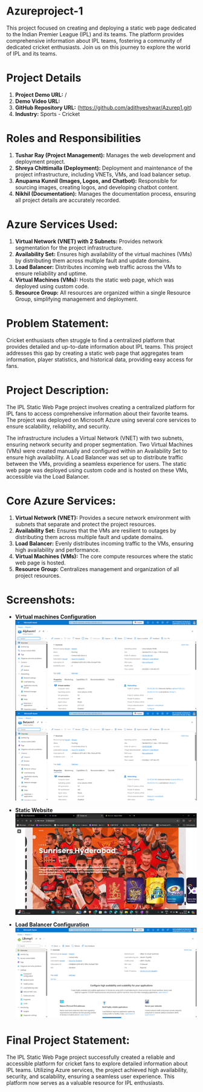 # Azureproject-1
This project focused on creating and deploying a static web page dedicated to the Indian Premier League (IPL) and its teams. The platform provides comprehensive information about IPL teams, fostering a community of dedicated cricket enthusiasts. Join us on this journey to explore the world of IPL and its teams.

# Project Details
1. **Project Demo URL:** /
2. **Demo Video URL:** 
3. **GitHub Repository URL:** (https://github.com/adithyeshwar/Azurep1.git)
4. **Industry:** Sports - Cricket

# Roles and Responsibilities
1. **Tushar Ray (Project Management):** Manages the web development and deployment project.
2. **Shreya Chittimalla (Deployment):** Deployment and maintenance of the project infrastructure, including VNETs, VMs, and load balancer setup.
3. **Anupama Kunnil (Images, Logos, and Chatbot):** Responsible for sourcing images, creating logos, and developing chatbot content.
4. **Nikhil (Documentation):** Manages the documentation process, ensuring all project details are accurately recorded.

# Azure Services Used:
1. **Virtual Network (VNET) with 2 Subnets:** Provides network segmentation for the project infrastructure.
2. **Availability Set:** Ensures high availability of the virtual machines (VMs) by distributing them across multiple fault and update domains.
3. **Load Balancer:** Distributes incoming web traffic across the VMs to ensure reliability and uptime.
4. **Virtual Machines (VMs):** Hosts the static web page, which was deployed using custom code.
5. **Resource Group:** All resources are organized within a single Resource Group, simplifying management and deployment.

# Problem Statement:
Cricket enthusiasts often struggle to find a centralized platform that provides detailed and up-to-date information about IPL teams. This project addresses this gap by creating a static web page that aggregates team information, player statistics, and historical data, providing easy access for fans.

# Project Description:
The IPL Static Web Page project involves creating a centralized platform for IPL fans to access comprehensive information about their favorite teams. The project was deployed on Microsoft Azure using several core services to ensure scalability, reliability, and security.

The infrastructure includes a Virtual Network (VNET) with two subnets, ensuring network security and proper segmentation. Two Virtual Machines (VMs) were created manually and configured within an Availability Set to ensure high availability. A Load Balancer was set up to distribute traffic between the VMs, providing a seamless experience for users. The static web page was deployed using custom code and is hosted on these VMs, accessible via the Load Balancer.

# Core Azure Services:
1. **Virtual Network (VNET):** Provides a secure network environment with subnets that separate and protect the project resources.
2. **Availability Set:** Ensures that the VMs are resilient to outages by distributing them across multiple fault and update domains.
3. **Load Balancer:** Evenly distributes incoming traffic to the VMs, ensuring high availability and performance.
4. **Virtual Machines (VMs):** The core compute resources where the static web page is hosted.
5. **Resource Group:** Centralizes management and organization of all project resources.

# Screenshots:
- **Virtual machines Configuration**
  ![VM-1 Configuration](major/vm1.png)
  ![VM-2 Configuration](major/vm2.png)
  
- **Static Website**
  ![Static Website](major/webpage1.png)
  
- **Load Balancer Configuration**
  ![Load Balancer](major/LB.png)

# Final Project Statement:
The IPL Static Web Page project successfully created a reliable and accessible platform for cricket fans to explore detailed information about IPL teams. Utilizing Azure services, the project achieved high availability, security, and scalability, ensuring a seamless user experience. This platform now serves as a valuable resource for IPL enthusiasts.
